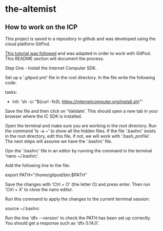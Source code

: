 # the-altemist

## How to work on the ICP

This project is saved in a repository in github and was developed using the cloud platform GitPod.

[This tutorial was followed](https://internetcomputer.org/docs/current/tutorials/deploy_sample_app#1-install-the-internet-computer-ic-sdk) and was adapted in order to work with GitPod. This README section will document the process.

Step One - Install the Internet Computer SDK.

Set up a '.gitpod.yml' file in the root directory. In the file write the following code:

tasks:
  - init: 'sh -ci "$(curl -fsSL https://internetcomputer.org/install.sh)"'

Save the file and then click on 'Validate'. This should open a new tab in your browser where the IC SDK is installed.

Open the terminal and make sure you are working in the root directory. Run the command 'ls -a ~' to show all the hidden files. If the file '.bashrc' exists in the root directory, edit this file, if not, we will work with '.bash_profile'. The next steps will assume we have the '.bashrc' file.

Opn the '.bashrc' file in an editor by running the command in the terminal 'nano ~/.bashrc'.

Add the following line to the file:

export PATH="/home/gitpod/bin:$PATH"

Save the changes with 'Ctrl + O' (the letter O) and press enter. Then run 'Ctrl + X' to close the nano editor.

Run this command to apply the changes to the current terminal session:

source ~/.bashrc

Run the line 'dfx --version' to check the PATH has been set up correctly. You should get a response such as 'dfx 0.14.0'.
